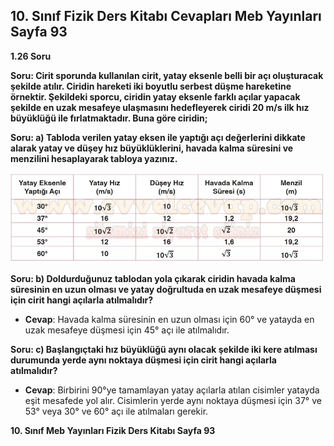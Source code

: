 ## 10. Sınıf Fizik Ders Kitabı Cevapları Meb Yayınları Sayfa 93

**1.26 Soru**

**Soru: Cirit sporunda kullanılan cirit, yatay eksenle belli bir açı oluşturacak şekilde atılır. Ciridin hareketi iki boyutlu serbest düşme hareketine örnektir. Şekildeki sporcu, ciridin yatay eksenle farklı açılar yapacak şekilde en uzak mesafeye ulaşmasını hedefleyerek ciridi 20 m/s ilk hız büyüklüğü ile fırlatmaktadır. Buna göre ciridin;**

**Soru: a) Tabloda verilen yatay eksen ile yaptığı açı değerlerini dikkate alarak yatay ve düşey hız büyüklüklerini, havada kalma süresini ve menzilini hesaplayarak tabloya yazınız.**

![](./image1.webp)

**Soru: b) Doldurduğunuz tablodan yola çıkarak ciridin havada kalma süresinin en uzun olması ve yatay doğrultuda en uzak mesafeye düşmesi için cirit hangi açılarla atılmalıdır?**

* **Cevap**: Havada kalma süresinin en uzun olması için 60° ve yatayda en uzak mesafeye düşmesi için 45° açı ile atılmalıdır.

**Soru: c) Başlangıçtaki hız büyüklüğü aynı olacak şekilde iki kere atılması durumunda yerde aynı noktaya düşmesi için cirit hangi açılarla atılmalıdır?**

* **Cevap**: Birbirini 90°ye tamamlayan yatay açılarla atılan cisimler yatayda eşit mesafede yol alır. Cisimlerin yerde aynı noktaya düşmesi için 37° ve 53° veya 30° ve 60° açı ile atılmaları gerekir.

**10. Sınıf Meb Yayınları Fizik Ders Kitabı Sayfa 93**
